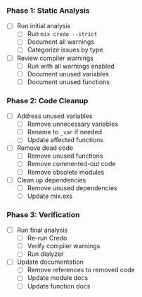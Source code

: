 ### Phase 1: Static Analysis
- [ ] Run initial analysis
  - [ ] Run `mix credo --strict`
  - [ ] Document all warnings
  - [ ] Categorize issues by type
- [ ] Review compiler warnings
  - [ ] Run with all warnings enabled
  - [ ] Document unused variables
  - [ ] Document unused functions

### Phase 2: Code Cleanup
- [ ] Address unused variables
  - [ ] Remove unnecessary variables
  - [ ] Rename to `_var` if needed
  - [ ] Update affected functions
- [ ] Remove dead code
  - [ ] Remove unused functions
  - [ ] Remove commented-out code
  - [ ] Remove obsolete modules
- [ ] Clean up dependencies
  - [ ] Remove unused dependencies
  - [ ] Update mix.exs

### Phase 3: Verification
- [ ] Run final analysis
  - [ ] Re-run Credo
  - [ ] Verify compiler warnings
  - [ ] Run dialyzer
- [ ] Update documentation
  - [ ] Remove references to removed code
  - [ ] Update module docs
  - [ ] Update function docs